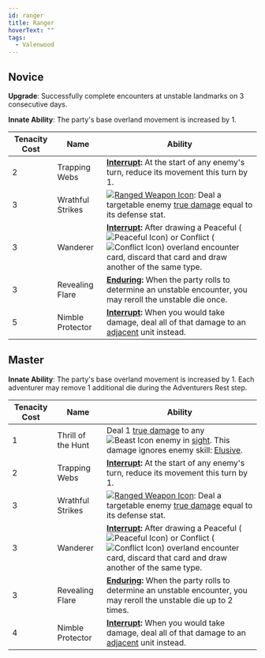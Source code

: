 ```yaml
---
id: ranger
title: Ranger
hoverText: ""
tags:
  - Valenwood
---
```


## Novice

**Upgrade**: Successfully complete encounters at unstable landmarks on 3 consecutive days.

**Innate Ability**: The party's base overland movement is increased by 1.

| Tenacity Cost | Name             | Ability                                                                                                                                                                                                                                                                                                             |
|---------------|------------------|---------------------------------------------------------------------------------------------------------------------------------------------------------------------------------------------------------------------------------------------------------------------------------------------------------------------|
| 2             | Trapping Webs    | **[Interrupt](/docs/all/glossary/interrupt):** At the start of any enemy's turn, reduce its movement this turn by 1.                                                                                                                                                                                                |
| 3             | Wrathful Strikes | [<img src="/icons/ranged-weapon.svg" alt="Ranged Weapon Icon" class="icon-svg" />](/docs/all/battle-forms/ranged-weapon): Deal a targetable enemy [true damage](/docs/all/glossary/true-damage) equal to its defense stat.                                                                                          |
| 3             | Wanderer         | **[Interrupt](/docs/all/glossary/interrupt):** After drawing a Peaceful (<img src="/icons/peaceful.svg" alt="Peaceful Icon" class="icon-svg" />) or Conflict (<img src="/icons/conflict.svg" alt="Conflict Icon" class="icon-svg" />) overland encounter card, discard that card and draw another of the same type. |
| 3             | Revealing Flare  | **[Enduring](/docs/all/glossary/enduring):** When the party rolls to determine an unstable encounter, you may reroll the unstable die once.                                                                                                                                                                         |
| 5             | Nimble Protector | **[Interrupt](/docs/all/glossary/interrupt):** When you would take damage, deal all of that damage to an [adjacent](/docs/all/glossary/adjacent) unit instead.                                                                                                                                                      |

## Master

**Innate Ability**: The party's base overland movement is increased by 1. Each adventurer may remove 1 additional die during the Adventurers Rest step. 

| Tenacity Cost | Name               | Ability                                                                                                                                                                                                                                                                                                             |
|---------------|--------------------|---------------------------------------------------------------------------------------------------------------------------------------------------------------------------------------------------------------------------------------------------------------------------------------------------------------------|
| 1             | Thrill of the Hunt | Deal 1 [true damage](/docs/all/glossary/true-damage) to any <img src="/icons/beast.svg" alt="Beast Icon" class="icon-svg" /> enemy in [sight](/docs/all/glossary/sight). This damage ignores enemy skill: [Elusive](/docs/all/enemy-skills/elusive).                                                                |
| 2             | Trapping Webs      | **[Interrupt](/docs/all/glossary/interrupt):** At the start of any enemy's turn, reduce its movement this turn by 1.                                                                                                                                                                                                |
| 3             | Wrathful Strikes   | [<img src="/icons/ranged-weapon.svg" alt="Ranged Weapon Icon" class="icon-svg" />](/docs/all/battle-forms/ranged-weapon): Deal a targetable enemy [true damage](/docs/all/glossary/true-damage) equal to its defense stat.                                                                                          |
| 3             | Wanderer           | **[Interrupt](/docs/all/glossary/interrupt):** After drawing a Peaceful (<img src="/icons/peaceful.svg" alt="Peaceful Icon" class="icon-svg" />) or Conflict (<img src="/icons/conflict.svg" alt="Conflict Icon" class="icon-svg" />) overland encounter card, discard that card and draw another of the same type. |
| 3             | Revealing Flare    | **[Enduring](/docs/all/glossary/enduring):** When the party rolls to determine an unstable encounter, you may reroll the unstable die up to 2 times.                                                                                                                                                                |
| 4             | Nimble Protector   | **[Interrupt](/docs/all/glossary/interrupt):** When you would take damage, deal all of that damage to an [adjacent](/docs/all/glossary/adjacent) unit instead.                                                                                                                                                      |
